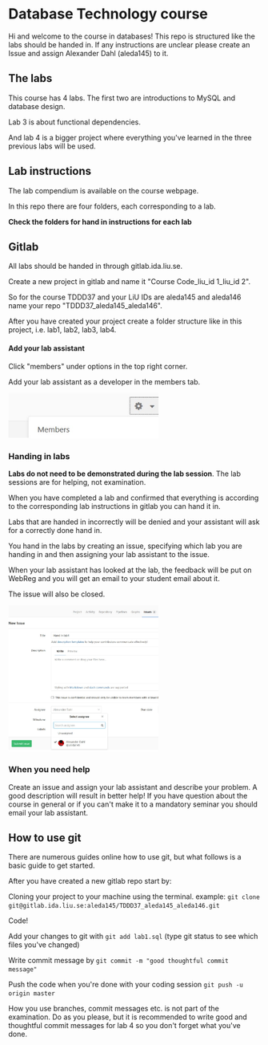 # Database Technology course
Hi and welcome to the course in databases!
This repo is structured like the labs should be handed in.
If any instructions are unclear please create an Issue and assign Alexander Dahl (aleda145) to it.

## The labs
This course has 4 labs. The first two are introductions to MySQL and database design.

Lab 3 is about functional dependencies.

And lab 4 is a bigger project where everything you've learned in the three previous labs will be used.

## Lab instructions
The lab compendium is available on the course webpage. 

In this repo there are four folders, each corresponding to a lab.

**Check the folders for hand in instructions for each lab**


## Gitlab
All labs should be handed in through gitlab.ida.liu.se. 

Create a new project in gitlab and name it "Course Code_liu_id 1_liu_id 2". 


So for the course TDDD37 and your LiU IDs are aleda145 and aleda146 name your repo "TDDD37_aleda145_aleda146".

After you have created your project create a folder structure like in this project, i.e. lab1, lab2, lab3, lab4. 

#### Add your lab assistant
Click "members" under options in the top right corner. 

Add your lab assistant as a developer in the members tab.

<img src="/clarifying_pictures/members.jpg"  width="300">


### Handing in labs
**Labs do not need to be demonstrated during the lab session**. The lab sessions are for helping, not examination. 

When you have completed a lab and confirmed that everything is according to the corresponding lab instructions in gitlab you can hand it in.

Labs that are handed in incorrectly will be denied and your assistant will ask for a correctly done hand in. 

You hand in the labs by creating an issue, specifying which lab you are handing in and then assigning your lab assistant to the issue. 

When your lab assistant has looked at the lab, the feedback will be put on WebReg and you will get an email to your student email about it. 

The issue will also be closed. 

<img src="/clarifying_pictures/issue.jpg"  width="300">

### When you need help
Create an issue and assign your lab assistant and describe your problem. A good description will result in better help!
If you have question about the course in general or if you can't make it to a mandatory seminar you should email your lab assistant.

## How to use git
There are numerous guides online how to use git, but what follows is a basic guide to get started.

After you have created a new gitlab repo start by:

Cloning your project to your machine using the terminal. example: `git clone git@gitlab.ida.liu.se:aleda145/TDDD37_aleda145_aleda146.git` 

Code!

Add your changes to git with `git add lab1.sql` (type git status to see which files you've changed)

Write commit message by `git commit -m "good thoughtful commit message"`

Push the code when you're done with your coding session `git push -u origin master`


How you use branches, commit messages etc. is not part of the examination. Do as you please, but it is recommended to write good and thoughtful commit messages for lab 4 so you don't forget what you've done. 


